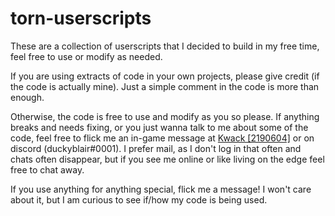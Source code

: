 # torn-userscripts
These are a collection of userscripts that I decided to build in my free time, feel free to use or modify as needed.

If you are using extracts of code in your own projects, please give credit (if the code is actually mine). Just a simple comment in the code is more than enough.

Otherwise, the code is free to use and modify as you so please. If anything breaks and needs fixing, or you just wanna talk to me about some of the code, feel free to flick me an in-game message at [Kwack \[2190604\]](https://www.torn.com/profiles.php?XID=2190604) or on discord (duckyblair#0001). I prefer mail, as I don't log in that often and chats often disappear, but if you see me online or like living on the edge feel free to chat away.

If you use anything for anything special, flick me a message! I won't care about it, but I am curious to see if/how my code is being used. 
